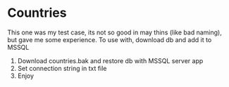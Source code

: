 # Countries
This one was my test case, its not so good in may thins (like bad naming), but gave me some experience. To use with, download db and add it to MSSQL

1) Download countries.bak and restore db with MSSQL server app
2) Set connection string in txt file
3) Enjoy
